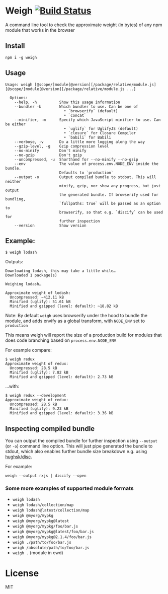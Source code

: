 # Weigh [![Build Status](https://travis-ci.org/bjoerge/weigh.svg)](https://travis-ci.org/bjoerge/weigh)

A command line tool to check the approximate weight (in bytes) of any npm module that works in the browser

## Install

```
npm i -g weigh
```

## Usage

```
Usage: weigh [@scope/]module[@version][/package/relative/module.js] [@scope/]module[@version][/package/relative/module.js ...]

  Options:
    --help, -h          Show this usage information
    --bundler -b        Which bundler to use. Can be one of
                          • `browserify` (default)
                          • `concat`
    --minifier, -m      Specify which JavaScript minifier to use. Can be either
                          • `uglify` for UglifyJS (default)
                          • `closure` for Closure Compiler
                          • `babili` for Babili
    --verbose, -v       Do a little more logging along the way
    --gzip-level, -g    Gzip compression level
    --no-minify         Don't minify
    --no-gzip           Don't gzip
    --uncompressed, -u  Shorthand for --no-minify --no-gzip
    --env               The value of process.env.NODE_ENV inside the bundle.
                        Defaults to `production`
    --output -o         Output compiled bundle to stdout. This will neither
                        minify, gzip, nor show any progress, but just output
                        the generated bundle. If browserify used for bundling,
                        `fullpaths: true` will be passed as an option to
                        browserify, so that e.g. `discify` can be used for
                        further inspection
    --version           Show version

```

## Example:
```
$ weigh lodash
```
Outputs:
```
Downloading lodash, this may take a little while…
Downloaded 1 package(s)

Weighing lodash…

Approximate weight of lodash:
  Uncompressed: ~412.11 kB
  Minified (uglify): 51.61 kB
  Minified and gzipped (level: default): ~18.82 kB
```

Note: By default `weigh` uses browserify under the hood to bundle the module, and adds envify as a global transform, with `NODE_ENV` set to `production`

This means weigh will report the size of a production build for modules that does code branching based on `process.env.NODE_ENV`

For example compare:

```
$ weigh redux
Approximate weight of redux:
  Uncompressed: 28.5 kB
  Minified (uglify): 7.82 kB
  Minified and gzipped (level: default): 2.73 kB
```

...with:

```
$ weigh redux --development
Approximate weight of redux:
  Uncompressed: 28.5 kB
  Minified (uglify): 9.23 kB
  Minified and gzipped (level: default): 3.36 kB
```

## Inspecting compiled bundle
You can output the compiled bundle for further inspection using `--output` (or `-o`)
command line option. This will just pipe generated the bundle to stdout, which also enables further bundle size breakdown e.g. using [hughsk/disc](https://github.com/hughsk/disc).

For example:

```
weigh --output rxjs | discify --open
```

### Some more examples of supported module formats

- `weigh lodash`
- `weigh lodash/collection/map`
- `weigh lodash@latest/collection/map`
- `weigh @myorg/mypkg`
- `weigh @myorg/mypkg@latest`
- `weigh @myorg/mypkg/foo/bar.js`
- `weigh @myorg/mypkg@latest/foo/bar.js`
- `weigh @myorg/mypkg@2.1.4/foo/bar.js`
- `weigh ./path/to/foo/bar.js`
- `weigh /absolute/path/to/foo/bar.js`
- `weigh .` (module in cwd)

# License

MIT
